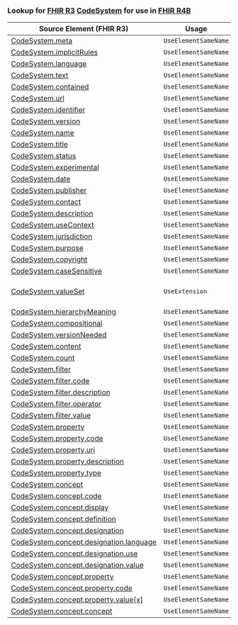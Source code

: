 ### Lookup for [FHIR R3](https://hl7.org/fhir/STU3/) [CodeSystem](https://hl7.org/fhir/STU3/CodeSystem.html) for use in [FHIR R4B](https://hl7.org/fhir/R4B/)

| Source Element (FHIR R3) | Usage | Target |
| -------------- | ----- | ------ |
| [CodeSystem.meta](https://hl7.org/fhir/STU3/CodeSystem.html#resource) | `UseElementSameName` | [CodeSystem.meta](https://hl7.org/fhir/R4B/CodeSystem.html#resource) |
| [CodeSystem.implicitRules](https://hl7.org/fhir/STU3/CodeSystem.html#resource) | `UseElementSameName` | [CodeSystem.implicitRules](https://hl7.org/fhir/R4B/CodeSystem.html#resource) |
| [CodeSystem.language](https://hl7.org/fhir/STU3/CodeSystem.html#resource) | `UseElementSameName` | [CodeSystem.language](https://hl7.org/fhir/R4B/CodeSystem.html#resource) |
| [CodeSystem.text](https://hl7.org/fhir/STU3/CodeSystem.html#resource) | `UseElementSameName` | [CodeSystem.text](https://hl7.org/fhir/R4B/CodeSystem.html#resource) |
| [CodeSystem.contained](https://hl7.org/fhir/STU3/CodeSystem.html#resource) | `UseElementSameName` | [CodeSystem.contained](https://hl7.org/fhir/R4B/CodeSystem.html#resource) |
| [CodeSystem.url](https://hl7.org/fhir/STU3/CodeSystem.html#resource) | `UseElementSameName` | [CodeSystem.url](https://hl7.org/fhir/R4B/CodeSystem.html#resource) |
| [CodeSystem.identifier](https://hl7.org/fhir/STU3/CodeSystem.html#resource) | `UseElementSameName` | [CodeSystem.identifier](https://hl7.org/fhir/R4B/CodeSystem.html#resource) |
| [CodeSystem.version](https://hl7.org/fhir/STU3/CodeSystem.html#resource) | `UseElementSameName` | [CodeSystem.version](https://hl7.org/fhir/R4B/CodeSystem.html#resource) |
| [CodeSystem.name](https://hl7.org/fhir/STU3/CodeSystem.html#resource) | `UseElementSameName` | [CodeSystem.name](https://hl7.org/fhir/R4B/CodeSystem.html#resource) |
| [CodeSystem.title](https://hl7.org/fhir/STU3/CodeSystem.html#resource) | `UseElementSameName` | [CodeSystem.title](https://hl7.org/fhir/R4B/CodeSystem.html#resource) |
| [CodeSystem.status](https://hl7.org/fhir/STU3/CodeSystem.html#resource) | `UseElementSameName` | [CodeSystem.status](https://hl7.org/fhir/R4B/CodeSystem.html#resource) |
| [CodeSystem.experimental](https://hl7.org/fhir/STU3/CodeSystem.html#resource) | `UseElementSameName` | [CodeSystem.experimental](https://hl7.org/fhir/R4B/CodeSystem.html#resource) |
| [CodeSystem.date](https://hl7.org/fhir/STU3/CodeSystem.html#resource) | `UseElementSameName` | [CodeSystem.date](https://hl7.org/fhir/R4B/CodeSystem.html#resource) |
| [CodeSystem.publisher](https://hl7.org/fhir/STU3/CodeSystem.html#resource) | `UseElementSameName` | [CodeSystem.publisher](https://hl7.org/fhir/R4B/CodeSystem.html#resource) |
| [CodeSystem.contact](https://hl7.org/fhir/STU3/CodeSystem.html#resource) | `UseElementSameName` | [CodeSystem.contact](https://hl7.org/fhir/R4B/CodeSystem.html#resource) |
| [CodeSystem.description](https://hl7.org/fhir/STU3/CodeSystem.html#resource) | `UseElementSameName` | [CodeSystem.description](https://hl7.org/fhir/R4B/CodeSystem.html#resource) |
| [CodeSystem.useContext](https://hl7.org/fhir/STU3/CodeSystem.html#resource) | `UseElementSameName` | [CodeSystem.useContext](https://hl7.org/fhir/R4B/CodeSystem.html#resource) |
| [CodeSystem.jurisdiction](https://hl7.org/fhir/STU3/CodeSystem.html#resource) | `UseElementSameName` | [CodeSystem.jurisdiction](https://hl7.org/fhir/R4B/CodeSystem.html#resource) |
| [CodeSystem.purpose](https://hl7.org/fhir/STU3/CodeSystem.html#resource) | `UseElementSameName` | [CodeSystem.purpose](https://hl7.org/fhir/R4B/CodeSystem.html#resource) |
| [CodeSystem.copyright](https://hl7.org/fhir/STU3/CodeSystem.html#resource) | `UseElementSameName` | [CodeSystem.copyright](https://hl7.org/fhir/R4B/CodeSystem.html#resource) |
| [CodeSystem.caseSensitive](https://hl7.org/fhir/STU3/CodeSystem.html#resource) | `UseElementSameName` | [CodeSystem.caseSensitive](https://hl7.org/fhir/R4B/CodeSystem.html#resource) |
| [CodeSystem.valueSet](https://hl7.org/fhir/STU3/CodeSystem.html#resource) | `UseExtension` | [http://hl7.org/fhir/3.0/StructureDefinition/extension-CodeSystem.valueSet](StructureDefinition-ext-R3-CodeSystem.valueSet.html) |
| [CodeSystem.hierarchyMeaning](https://hl7.org/fhir/STU3/CodeSystem.html#resource) | `UseElementSameName` | [CodeSystem.hierarchyMeaning](https://hl7.org/fhir/R4B/CodeSystem.html#resource) |
| [CodeSystem.compositional](https://hl7.org/fhir/STU3/CodeSystem.html#resource) | `UseElementSameName` | [CodeSystem.compositional](https://hl7.org/fhir/R4B/CodeSystem.html#resource) |
| [CodeSystem.versionNeeded](https://hl7.org/fhir/STU3/CodeSystem.html#resource) | `UseElementSameName` | [CodeSystem.versionNeeded](https://hl7.org/fhir/R4B/CodeSystem.html#resource) |
| [CodeSystem.content](https://hl7.org/fhir/STU3/CodeSystem.html#resource) | `UseElementSameName` | [CodeSystem.content](https://hl7.org/fhir/R4B/CodeSystem.html#resource) |
| [CodeSystem.count](https://hl7.org/fhir/STU3/CodeSystem.html#resource) | `UseElementSameName` | [CodeSystem.count](https://hl7.org/fhir/R4B/CodeSystem.html#resource) |
| [CodeSystem.filter](https://hl7.org/fhir/STU3/CodeSystem.html#resource) | `UseElementSameName` | [CodeSystem.filter](https://hl7.org/fhir/R4B/CodeSystem.html#resource) |
| [CodeSystem.filter.code](https://hl7.org/fhir/STU3/CodeSystem.html#resource) | `UseElementSameName` | [CodeSystem.filter.code](https://hl7.org/fhir/R4B/CodeSystem.html#resource) |
| [CodeSystem.filter.description](https://hl7.org/fhir/STU3/CodeSystem.html#resource) | `UseElementSameName` | [CodeSystem.filter.description](https://hl7.org/fhir/R4B/CodeSystem.html#resource) |
| [CodeSystem.filter.operator](https://hl7.org/fhir/STU3/CodeSystem.html#resource) | `UseElementSameName` | [CodeSystem.filter.operator](https://hl7.org/fhir/R4B/CodeSystem.html#resource) |
| [CodeSystem.filter.value](https://hl7.org/fhir/STU3/CodeSystem.html#resource) | `UseElementSameName` | [CodeSystem.filter.value](https://hl7.org/fhir/R4B/CodeSystem.html#resource) |
| [CodeSystem.property](https://hl7.org/fhir/STU3/CodeSystem.html#resource) | `UseElementSameName` | [CodeSystem.property](https://hl7.org/fhir/R4B/CodeSystem.html#resource) |
| [CodeSystem.property.code](https://hl7.org/fhir/STU3/CodeSystem.html#resource) | `UseElementSameName` | [CodeSystem.property.code](https://hl7.org/fhir/R4B/CodeSystem.html#resource) |
| [CodeSystem.property.uri](https://hl7.org/fhir/STU3/CodeSystem.html#resource) | `UseElementSameName` | [CodeSystem.property.uri](https://hl7.org/fhir/R4B/CodeSystem.html#resource) |
| [CodeSystem.property.description](https://hl7.org/fhir/STU3/CodeSystem.html#resource) | `UseElementSameName` | [CodeSystem.property.description](https://hl7.org/fhir/R4B/CodeSystem.html#resource) |
| [CodeSystem.property.type](https://hl7.org/fhir/STU3/CodeSystem.html#resource) | `UseElementSameName` | [CodeSystem.property.type](https://hl7.org/fhir/R4B/CodeSystem.html#resource) |
| [CodeSystem.concept](https://hl7.org/fhir/STU3/CodeSystem.html#resource) | `UseElementSameName` | [CodeSystem.concept](https://hl7.org/fhir/R4B/CodeSystem.html#resource) |
| [CodeSystem.concept.code](https://hl7.org/fhir/STU3/CodeSystem.html#resource) | `UseElementSameName` | [CodeSystem.concept.code](https://hl7.org/fhir/R4B/CodeSystem.html#resource) |
| [CodeSystem.concept.display](https://hl7.org/fhir/STU3/CodeSystem.html#resource) | `UseElementSameName` | [CodeSystem.concept.display](https://hl7.org/fhir/R4B/CodeSystem.html#resource) |
| [CodeSystem.concept.definition](https://hl7.org/fhir/STU3/CodeSystem.html#resource) | `UseElementSameName` | [CodeSystem.concept.definition](https://hl7.org/fhir/R4B/CodeSystem.html#resource) |
| [CodeSystem.concept.designation](https://hl7.org/fhir/STU3/CodeSystem.html#resource) | `UseElementSameName` | [CodeSystem.concept.designation](https://hl7.org/fhir/R4B/CodeSystem.html#resource) |
| [CodeSystem.concept.designation.language](https://hl7.org/fhir/STU3/CodeSystem.html#resource) | `UseElementSameName` | [CodeSystem.concept.designation.language](https://hl7.org/fhir/R4B/CodeSystem.html#resource) |
| [CodeSystem.concept.designation.use](https://hl7.org/fhir/STU3/CodeSystem.html#resource) | `UseElementSameName` | [CodeSystem.concept.designation.use](https://hl7.org/fhir/R4B/CodeSystem.html#resource) |
| [CodeSystem.concept.designation.value](https://hl7.org/fhir/STU3/CodeSystem.html#resource) | `UseElementSameName` | [CodeSystem.concept.designation.value](https://hl7.org/fhir/R4B/CodeSystem.html#resource) |
| [CodeSystem.concept.property](https://hl7.org/fhir/STU3/CodeSystem.html#resource) | `UseElementSameName` | [CodeSystem.concept.property](https://hl7.org/fhir/R4B/CodeSystem.html#resource) |
| [CodeSystem.concept.property.code](https://hl7.org/fhir/STU3/CodeSystem.html#resource) | `UseElementSameName` | [CodeSystem.concept.property.code](https://hl7.org/fhir/R4B/CodeSystem.html#resource) |
| [CodeSystem.concept.property.value[x]](https://hl7.org/fhir/STU3/CodeSystem.html#resource) | `UseElementSameName` | [CodeSystem.concept.property.value[x]](https://hl7.org/fhir/R4B/CodeSystem.html#resource) |
| [CodeSystem.concept.concept](https://hl7.org/fhir/STU3/CodeSystem.html#resource) | `UseElementSameName` | [CodeSystem.concept.concept](https://hl7.org/fhir/R4B/CodeSystem.html#resource) |
